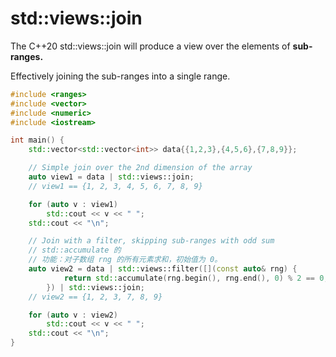 

#  std::views::join

The C++20 std::views::join will produce a view over the elements of **sub-ranges.** 

Effectively joining the sub-ranges into a single range.

```c++
#include <ranges>
#include <vector>
#include <numeric>
#include <iostream>

int main() {
    std::vector<std::vector<int>> data{{1,2,3},{4,5,6},{7,8,9}};

    // Simple join over the 2nd dimension of the array
    auto view1 = data | std::views::join;
    // view1 == {1, 2, 3, 4, 5, 6, 7, 8, 9}

    for (auto v : view1)
        std::cout << v << " ";
    std::cout << "\n";

    // Join with a filter, skipping sub-ranges with odd sum
    // std::accumulate 的
	// 功能：对子数组 rng 的所有元素求和，初始值为 0。
    auto view2 = data | std::views::filter([](const auto& rng) {
            return std::accumulate(rng.begin(), rng.end(), 0) % 2 == 0;
        }) | std::views::join;
    // view2 == {1, 2, 3, 7, 8, 9}

    for (auto v : view2)
        std::cout << v << " ";
    std::cout << "\n";
}
```

